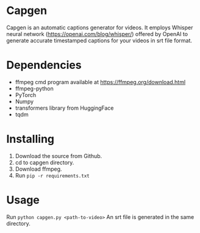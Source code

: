 # Capgen
Capgen is an automatic captions generator for videos. It employs Whisper neural network (https://openai.com/blog/whisper/)
offered by OpenAI to generate accurate timestamped captions for your videos in srt file format.

# Dependencies
- ffmpeg cmd program available at https://ffmpeg.org/download.html
- ffmpeg-python
- PyTorch
- Numpy
- transformers library from HuggingFace
- tqdm

# Installing
1. Download the source from Github.
2. cd to capgen directory.
3. Download ffmpeg.
3. Run `pip -r requirements.txt`

# Usage
Run `python capgen.py <path-to-video>`
An srt file is generated in the same directory.